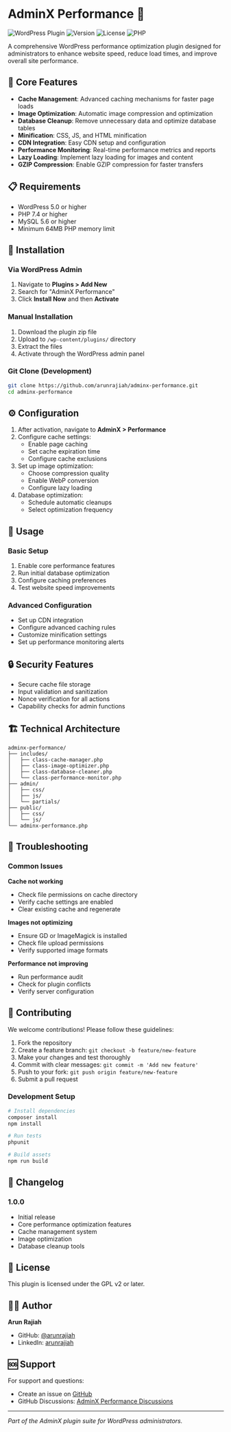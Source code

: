 # AdminX Performance 🚀

![WordPress Plugin](https://img.shields.io/badge/WordPress-Plugin-blue.svg)
![Version](https://img.shields.io/badge/version-1.0.0-green.svg)
![License](https://img.shields.io/badge/license-GPL%20v2-blue.svg)
![PHP](https://img.shields.io/badge/PHP-7.4%2B-purple.svg)

A comprehensive WordPress performance optimization plugin designed for administrators to enhance website speed, reduce load times, and improve overall site performance.

## 🎯 Core Features

- **Cache Management**: Advanced caching mechanisms for faster page loads
- **Image Optimization**: Automatic image compression and optimization
- **Database Cleanup**: Remove unnecessary data and optimize database tables
- **Minification**: CSS, JS, and HTML minification
- **CDN Integration**: Easy CDN setup and configuration
- **Performance Monitoring**: Real-time performance metrics and reports
- **Lazy Loading**: Implement lazy loading for images and content
- **GZIP Compression**: Enable GZIP compression for faster transfers

## 📋 Requirements

- WordPress 5.0 or higher
- PHP 7.4 or higher
- MySQL 5.6 or higher
- Minimum 64MB PHP memory limit

## 🔧 Installation

### Via WordPress Admin
1. Navigate to **Plugins > Add New**
2. Search for "AdminX Performance"
3. Click **Install Now** and then **Activate**

### Manual Installation
1. Download the plugin zip file
2. Upload to `/wp-content/plugins/` directory
3. Extract the files
4. Activate through the WordPress admin panel

### Git Clone (Development)
```bash
git clone https://github.com/arunrajiah/adminx-performance.git
cd adminx-performance
```

## ⚙️ Configuration

1. After activation, navigate to **AdminX > Performance**
2. Configure cache settings:
   - Enable page caching
   - Set cache expiration time
   - Configure cache exclusions
3. Set up image optimization:
   - Choose compression quality
   - Enable WebP conversion
   - Configure lazy loading
4. Database optimization:
   - Schedule automatic cleanups
   - Select optimization frequency

## 🚀 Usage

### Basic Setup
1. Enable core performance features
2. Run initial database optimization
3. Configure caching preferences
4. Test website speed improvements

### Advanced Configuration
- Set up CDN integration
- Configure advanced caching rules
- Customize minification settings
- Set up performance monitoring alerts

## 🔒 Security Features

- Secure cache file storage
- Input validation and sanitization
- Nonce verification for all actions
- Capability checks for admin functions

## 🏗️ Technical Architecture

```
adminx-performance/
├── includes/
│   ├── class-cache-manager.php
│   ├── class-image-optimizer.php
│   ├── class-database-cleaner.php
│   └── class-performance-monitor.php
├── admin/
│   ├── css/
│   ├── js/
│   └── partials/
├── public/
│   ├── css/
│   └── js/
└── adminx-performance.php
```

## 🔧 Troubleshooting

### Common Issues

**Cache not working**
- Check file permissions on cache directory
- Verify cache settings are enabled
- Clear existing cache and regenerate

**Images not optimizing**
- Ensure GD or ImageMagick is installed
- Check file upload permissions
- Verify supported image formats

**Performance not improving**
- Run performance audit
- Check for plugin conflicts
- Verify server configuration

## 🤝 Contributing

We welcome contributions! Please follow these guidelines:

1. Fork the repository
2. Create a feature branch: `git checkout -b feature/new-feature`
3. Make your changes and test thoroughly
4. Commit with clear messages: `git commit -m 'Add new feature'`
5. Push to your fork: `git push origin feature/new-feature`
6. Submit a pull request

### Development Setup
```bash
# Install dependencies
composer install
npm install

# Run tests
phpunit

# Build assets
npm run build
```

## 📝 Changelog

### 1.0.0
- Initial release
- Core performance optimization features
- Cache management system
- Image optimization
- Database cleanup tools

## 📄 License

This plugin is licensed under the GPL v2 or later.

## 👨‍💻 Author

**Arun Rajiah**
- GitHub: [@arunrajiah](https://github.com/arunrajiah)
- LinkedIn: [arunrajiah](https://linkedin.com/in/arunrajiah)

## 🆘 Support

For support and questions:
- Create an issue on [GitHub](https://github.com/arunrajiah/adminx-performance/issues)
- GitHub Discussions: [AdminX Performance Discussions](https://github.com/arunrajiah/adminx-performance/discussions)

---

*Part of the AdminX plugin suite for WordPress administrators.*